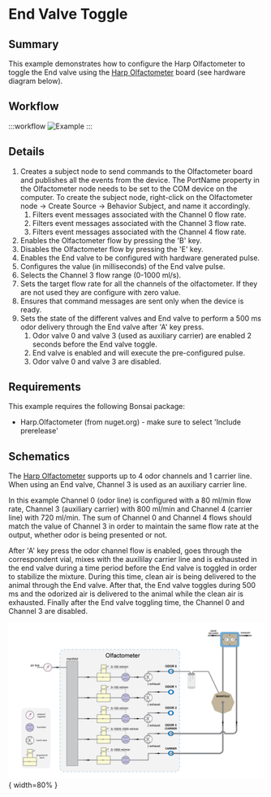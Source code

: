 # End Valve Toggle

## Summary
This example demonstrates how to configure the Harp Olfactometer to toggle the End valve using the [Harp Olfactometer](https://github.com/harp-tech/device.olfactometer) board (see hardware diagram below).

## Workflow

:::workflow
![Example](~/workflows/HarpExamples/Olfactometer/EndValveToggle/EndValveToggle.bonsai)
:::

## Details

1. Creates a subject node to send commands to the Olfactometer board and publishes all the events from the device. The PortName property in the Olfactometer node needs to be set to the COM device on the computer. To create the subject node, right-click on the Olfactometer node -> Create Source -> Behavior Subject, and name it accordingly.
    1. Filters event messages associated with the Channel 0 flow rate.
    2. Filters event messages associated with the Channel 3 flow rate. 
    3. Filters event messages associated with the Channel 4 flow rate.  
2. Enables the Olfactometer flow by pressing the 'B' key.
3. Disables the Olfactometer flow by pressing the 'E' key.
4. Enables the End valve to be configured with hardware generated pulse.
5. Configures the value (in milliseconds) of the End valve pulse.
6. Selects the Channel 3 flow range (0-1000 ml/s).
7. Sets the target flow rate for all the channels of the olfactometer. If they are not used they are configure with zero value.
8. Ensures that command messages are sent only when the device is ready.
9. Sets the state of the different valves and End valve to perform a 500 ms odor delivery through the End valve after 'A' key press.
    1. Odor valve 0 and valve 3 (used as auxiliary carrier) are enabled 2 seconds before the End valve toggle.
    2. End valve is enabled and will execute the pre-configured pulse. 
    3. Odor valve 0 and valve 3 are disabled.  


## Requirements

This example requires the following Bonsai package:
- Harp.Olfactometer (from nuget.org) - make sure to select 'Include prerelease'


## Schematics

The [Harp Olfactometer](https://github.com/harp-tech/device.olfactometer) supports up to 4 odor channels and 1 carrier line. When using an End valve, Channel 3 is used as an auxiliary carrier line. 

In this example Channel 0 (odor line) is configured with a 80 ml/min flow rate, Channel 3 (auxiliary carrier) with 800 ml/min and Channel 4 (carrier line) with 720 ml/min. The sum of Channel 0 and Channel 4 flows should match the value of Channel 3 in order to maintain the same flow rate at the output, whether odor is being presented or not. 

After 'A' key press the odor channel flow is enabled, goes through the correspondent vial, mixes with the auxililay carrier line and is exhausted in the end valve during a time period before the End valve is toggled in order to stabilize the mixture. During this time, clean air is being delivered to the animal through the End valve. After that, the End valve toggles during 500 ms and the odorized air is delivered to the animal while the clean air is exhausted. Finally after the End valve toggling time, the Channel 0 and Channel 3 are disabled. 

![Schematics](./EndValveToggle.png){ width=80% }


